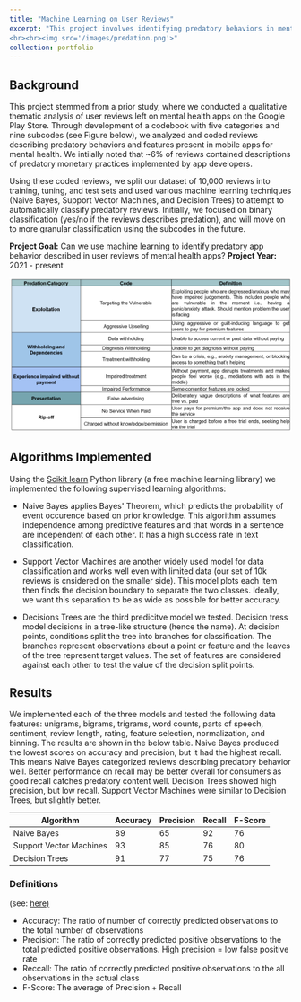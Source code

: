 ```yaml
---
title: "Machine Learning on User Reviews"
excerpt: "This project involves identifying predatory behaviors in mental health apps using training data to generate a model for analyzing large datasets of user reviews.
<br><br><img src='/images/predation.png'>"
collection: portfolio
---
```


## Background
This project stemmed from a prior study, where we conducted a qualitative thematic analysis of user reviews left on mental health apps on the Google Play Store. Through development of a codebook with five categories and nine subcodes (see Figure below), we analyzed and coded reviews describing predatory behaviors and features present in mobile apps for mental health. We intiially noted that ~6% of reviews contained descriptions of predatory monetary practices implemented by app developers.

Using these coded reviews, we split our dataset of 10,000 reviews into training, tuning, and test sets and used various machine learning techniques (Naive Bayes, Support Vector Machines, and Decision Trees) to attempt to automatically classify predatory reviews. Initially, we focused on binary classification (yes/no if the reviews describes predation), and will move on to more granular classification using the subcodes in the future.

**Project Goal:** Can we use machine learning to identify predatory app behavior described in user reviews of mental health apps?
**Project Year:** 2021 - present

<img src='/images/predation.png'>

## Algorithms Implemented
Using the [Scikit learn](https://scikit-learn.org/) Python library (a free machine learning library) we implemented the following supervised learning algorithms:
* Naive Bayes applies Bayes' Theorem, which predicts the probability of event occurence based on prior knowledge. This algorithm assumes independence among predictive features and that words in a sentence are independent of each other. It has a high success rate in text classification.

* Support Vector Machines are another widely used model for data classification and works well even with limited data (our set of 10k reviews is cnsidered on the smaller side). This model plots each item then finds the decision boundary to separate the two classes. Ideally, we want this separation to be as wide as possible for better accuracy.

* Decisions Trees are the third predicitve model we tested. Decision tress model decisions in a tree-like structure (hence the name). At decision points, conditions split the tree into branches for classification. The branches represent observations about a point or feature and the leaves of the tree represent target values. The set of features are considered against each other to test the value of the decision split points. 

## Results
We implemented each of the three models and tested the following data features: unigrams, bigrams, trigrams, word counts, parts of speech, sentiment, review length, rating, feature selection, normalization, and binning. The results are shown in the below table. Naive Bayes produced the lowest scores on accuracy and precision, but it had the highest recall. This means Naive Bayes categorized reviews describing predatory behavior well. Better performance on recall may be better overall for consumers as good recall catches predatory content well. Decision Trees showed high precision, but low recall. Support Vector Machines were similar to Decision Trees, but slightly better. 


| Algorithm  | Accuracy | Precision  | Recall | F-Score |
| ------------- | ------------- | ------------- | ------------- |------------- | 
| Naive Bayes  | 89  | 65  | 92  | 76  |
| Support Vector Machines  | 93  | 85  | 76  | 80  |
| Decision Trees  | 91 | 77  | 75  | 76  |


### Definitions 
(see: [here)](https://blog.exsilio.com/all/accuracy-precision-recall-f1-score-interpretation-of-performance-measures/)
* Accuracy: The ratio of number of correctly predicted observations to the total number of observations
* Precision: The ratio of correctly predicted positive observations to the total predicted positive observations. High precision = low false positive rate
* Reccall: The ratio of correctly predicted positive observations to the all observations in the actual class
* F-Score: The average of Precision + Recall


